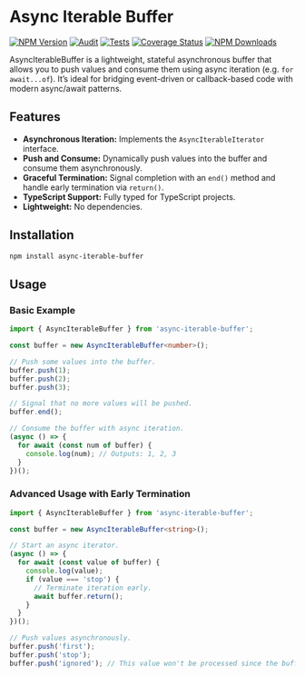 Async Iterable Buffer
=====================

[![NPM Version](https://img.shields.io/npm/v/async-iterable-buffer.svg)](https://www.npmjs.com/package/async-iterable-buffer)
[![Audit](https://github.com/snatalenko/async-iterable-buffer/actions/workflows/audit.yml/badge.svg)](https://github.com/snatalenko/async-iterable-buffer/actions/workflows/audit.yml)
[![Tests](https://github.com/snatalenko/async-iterable-buffer/actions/workflows/tests.yml/badge.svg)](https://github.com/snatalenko/async-iterable-buffer/actions/workflows/tests.yml)
[![Coverage Status](https://coveralls.io/repos/github/snatalenko/async-iterable-buffer/badge.svg?branch=main)](https://coveralls.io/github/snatalenko/async-iterable-buffer?branch=main)
[![NPM Downloads](https://img.shields.io/npm/dm/async-iterable-buffer.svg)](https://www.npmjs.com/package/async-iterable-buffer)


AsyncIterableBuffer is a lightweight, stateful asynchronous buffer that allows you to push values and consume them using async iteration (e.g. `for await...of`). It’s ideal for bridging event-driven or callback-based code with modern async/await patterns.

## Features

- **Asynchronous Iteration:** Implements the `AsyncIterableIterator` interface.
- **Push and Consume:** Dynamically push values into the buffer and consume them asynchronously.
- **Graceful Termination:** Signal completion with an `end()` method and handle early termination via `return()`.
- **TypeScript Support:** Fully typed for TypeScript projects.
- **Lightweight:** No dependencies.

## Installation

```bash
npm install async-iterable-buffer
```

## Usage

### Basic Example

```ts
import { AsyncIterableBuffer } from 'async-iterable-buffer';

const buffer = new AsyncIterableBuffer<number>();

// Push some values into the buffer.
buffer.push(1);
buffer.push(2);
buffer.push(3);

// Signal that no more values will be pushed.
buffer.end();

// Consume the buffer with async iteration.
(async () => {
  for await (const num of buffer) {
    console.log(num); // Outputs: 1, 2, 3
  }
})();
```


### Advanced Usage with Early Termination

```ts
import { AsyncIterableBuffer } from 'async-iterable-buffer';

const buffer = new AsyncIterableBuffer<string>();

// Start an async iterator.
(async () => {
  for await (const value of buffer) {
    console.log(value);
    if (value === 'stop') {
      // Terminate iteration early.
      await buffer.return();
    }
  }
})();

// Push values asynchronously.
buffer.push('first');
buffer.push('stop');
buffer.push('ignored'); // This value won't be processed since the buffer is closed after "stop".
```
